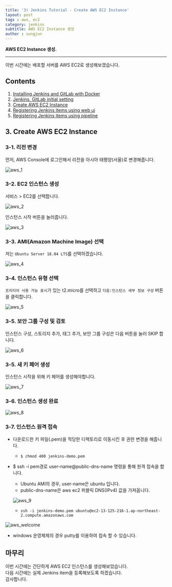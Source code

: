 ```yaml
---
title: '3) Jenkins Tutorial - Create AWS EC2 Instance'  
layout: post  
tags : aws, ec2
category: jenkins
subtitle: AWS EC2 Instance 생성
author : sungjun
---
```


**AWS EC2 Instance 생성.** 

---

이번 시간에는 배포할 서버를 AWS EC2로 생성해보겠습니다.

## Contents

1. [Installing Jenkins and GitLab with Docker](https://gwonsungjun.github.io/articles/2019-04/jenkins_tutorial_1)
2. [Jenkins, GitLab initial setting](https://gwonsungjun.github.io/articles/2019-04/jenkins_tutorial_2)
3. [Create AWS EC2 Instance](https://gwonsungjun.github.io/articles/2019-04/jenkins_tutorial_3)
4. [Registering Jenkins items using web ui](https://gwonsungjun.github.io/articles/2019-04/jenkins_tutorial_4)
5. [Registering Jenkins items using pipeline](https://gwonsungjun.github.io/articles/2019-04/jenkins_tutorial_5)

## 3. Create AWS EC2 Instance

### 3-1. 리전 변경

먼저, AWS Console에 로그인해서 리전을 아시아 태평양(서울)로 변경해줍니다.

![aws_1](/assets/images/usingimages/jenkins_tutorial/aws_1.png)

### 3-2. EC2 인스턴스 생성

서비스 > EC2를 선택합니다.

![aws_2](/assets/images/usingimages/jenkins_tutorial/aws_2.png)

인스턴스 시작 버튼을 눌러줍니다.

![aws_3](/assets/images/usingimages/jenkins_tutorial/aws_3.png)

### 3-3. AMI(Amazon Machine Image) 선택

저는 `Ubuntu Server 18.04 LTS`를 선택하겠습니다.

![aws_4](/assets/images/usingimages/jenkins_tutorial/aws_4.png)

### 3-4. 인스턴스 유형 선택

`프리티어 사용 가능 표시`가 있는 t2.micro를 선택하고 `다음:인스턴스 세부 정보 구성` 버튼을 클릭합니다.

![aws_5](/assets/images/usingimages/jenkins_tutorial/aws_5.png)

### 3-5. 보안 그룹 구성 및 검토

인스턴스 구성, 스토리지 추가, 태그 추가, 보안 그룹 구성은 다음 버튼을 눌러 SKIP 합니다. 

![aws_6](/assets/images/usingimages/jenkins_tutorial/aws_6.png)

### 3-5. 새 키 페어 생성

인스턴스 시작을 위해 키 페어를 생성해야합니다.

![aws_7](/assets/images/usingimages/jenkins_tutorial/aws_7.png)

### 3-6. 인스턴스 생성 완료

![aws_8](/assets/images/usingimages/jenkins_tutorial/aws_8.png)

### 3-7. 인스턴스 원격 접속

- 다운로드한 키 파일(.pem)을 적당한 디렉토리로 이동시킨 후 권한 변경을 해줍니다.
    - `$ chmod 400 jenkins-demo.pem`

- $ ssh -i pem경로 user-name@public-dns-name 명령을 통해 원격 접속을 합니다.
    - Ubuntu AMI의 경우, user-name은 ubuntu 입니다.
    - public-dns-name은 aws ec2 퍼블릭 DNS(IPv4) 값을 가져옵니다.
    
    ![aws_9](/assets/images/usingimages/jenkins_tutorial/aws_9.png)
    
    - `ssh -i jenkins-demo.pem ubuntu@ec2-13-125-216-1.ap-northeast-2.compute.amazonaws.com`

![aws_welcome](/assets/images/usingimages/jenkins_tutorial/aws_welcome.png)

- windows 운영체제의 경우 putty를 이용하여 접속 할 수 있습니다.

## 마무리
이번 시간에는 간단하게 AWS EC2 인스턴스를 생성해보았습니다.     
다음 시간에는 실제 Jenkins item을 등록해보도록 하겠습니다.   
감사합니다.